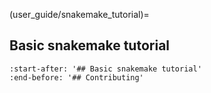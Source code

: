 (user_guide/snakemake_tutorial)=
## Basic snakemake tutorial

```{include} ../../../README.md
:start-after: '## Basic snakemake tutorial'
:end-before: '## Contributing'
```
